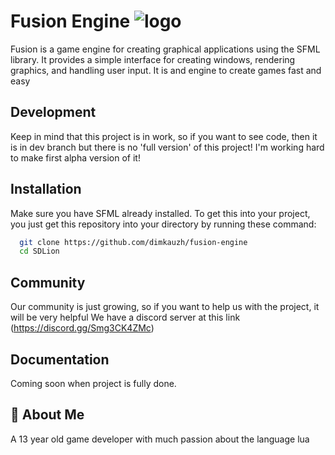# Fusion Engine ![logo](https://user-images.githubusercontent.com/106883655/233103547-5693b2a3-22b9-4b68-ac2a-7220f16d48df.png)

Fusion is a game engine for creating graphical applications using the SFML library. It provides a simple interface for creating windows, rendering graphics, and handling user input. It is and engine to create games fast and easy




## Development

Keep in mind that this project is in work, so if you want to see code, then it is in dev branch but there is no 'full version' of this project! I'm working hard to make first alpha version of it!


## Installation

Make sure you have SFML already installed.
To get this into your project, you just get this repository into your directory by running these command:

```bash
  git clone https://github.com/dimkauzh/fusion-engine
  cd SDLion
```

## Community
Our community is just growing, so if you want to help us with the project, it will be very helpful
We have a discord server at this link (https://discord.gg/Smg3CK4ZMc)

## Documentation

Coming soon when project is fully done.


## 🚀 About Me
A 13 year old game developer with much passion about the language lua

